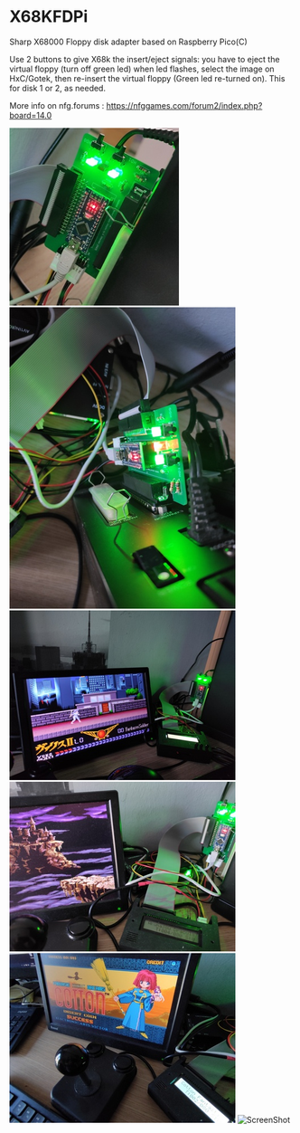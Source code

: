 # X68KFDPi
Sharp X68000 Floppy disk adapter based on Raspberry Pico(C)

Use 2 buttons to give X68k the insert/eject signals: you have to eject the virtual floppy (turn off green led) when led flashes, select the image on HxC/Gotek, then re-insert the virtual floppy (Green led re-turned on).
This for disk 1 or 2, as needed.

More info on nfg.forums : https://nfggames.com/forum2/index.php?board=14.0


![ScreenShot](https://raw.githubusercontent.com/aotta/X68KFDUINO/main/board.jpg)
![ScreenShot](https://raw.githubusercontent.com/aotta/X68KFDUINO/main/cart_top.jpg)![ScreenShot](https://raw.githubusercontent.com/aotta/X68KFDUINO/main/example1.jpg)
![ScreenShot](https://raw.githubusercontent.com/aotta/X68KFDUINO/main/example2.jpg)
![ScreenShot](https://raw.githubusercontent.com/aotta/X68KFDUINO/main/example3.jpg)
![ScreenShot](https://raw.githubusercontent.com/aotta/X68KFDUINO/main/example4.jpg)
